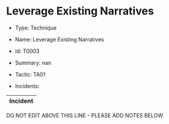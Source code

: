 # Leverage Existing Narratives

* Type: Technique

* Name: Leverage Existing Narratives

* Id: T0003

* Summary: nan

* Tactic: TA01

* Incidents:

| Incident |
| --------- |

DO NOT EDIT ABOVE THIS LINE - PLEASE ADD NOTES BELOW
